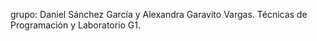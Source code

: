 grupo: Daniel Sánchez García y Alexandra Garavito Vargas.
Técnicas de Programación y Laboratorio G1. 

